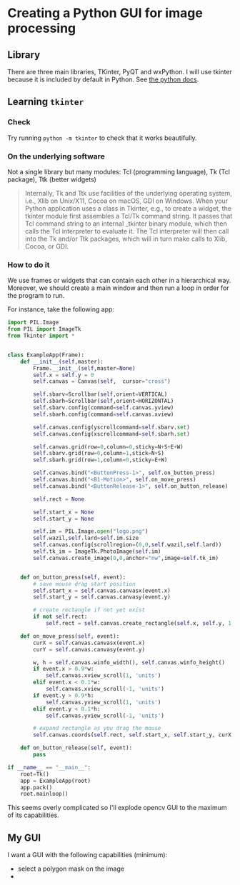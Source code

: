 
# Creating a Python GUI for image processing

## Library

There are three main libraries, TKinter, PyQT and wxPython. I will use tkinter because it is included by default in Python. See [the python docs](https://docs.python.org/3/library/tkinter.html).

## Learning `tkinter`

### Check 

Try running `python -m tkinter` to check that it works beautifully.

### On the underlying software

Not a single library but many modules: Tcl (programming language), Tk (Tcl package), Ttk (better widgets)
  
> Internally, Tk and Ttk use facilities of the underlying operating system, i.e., Xlib on Unix/X11, Cocoa on macOS, GDI on Windows.
When your Python application uses a class in Tkinter, e.g., to create a widget, the tkinter module first assembles a Tcl/Tk command string. It passes that Tcl command string to an internal _tkinter binary module, which then calls the Tcl interpreter to evaluate it. The Tcl interpreter will then call into the Tk and/or Ttk packages, which will in turn make calls to Xlib, Cocoa, or GDI.

### How to do it
We use frames or widgets that can contain each other in a hierarchical way. Moreover, we should create a main window and then run a loop in order for the program to run.

For instance, take the following app:

```python
import PIL.Image
from PIL import ImageTk
from Tkinter import *    


class ExampleApp(Frame):
    def __init__(self,master):
        Frame.__init__(self,master=None)
        self.x = self.y = 0
        self.canvas = Canvas(self,  cursor="cross")

        self.sbarv=Scrollbar(self,orient=VERTICAL)
        self.sbarh=Scrollbar(self,orient=HORIZONTAL)
        self.sbarv.config(command=self.canvas.yview)
        self.sbarh.config(command=self.canvas.xview)

        self.canvas.config(yscrollcommand=self.sbarv.set)
        self.canvas.config(xscrollcommand=self.sbarh.set)

        self.canvas.grid(row=0,column=0,sticky=N+S+E+W)
        self.sbarv.grid(row=0,column=1,stick=N+S)
        self.sbarh.grid(row=1,column=0,sticky=E+W)

        self.canvas.bind("<ButtonPress-1>", self.on_button_press)
        self.canvas.bind("<B1-Motion>", self.on_move_press)
        self.canvas.bind("<ButtonRelease-1>", self.on_button_release)

        self.rect = None

        self.start_x = None
        self.start_y = None

        self.im = PIL.Image.open("logo.png")
        self.wazil,self.lard=self.im.size
        self.canvas.config(scrollregion=(0,0,self.wazil,self.lard))
        self.tk_im = ImageTk.PhotoImage(self.im)
        self.canvas.create_image(0,0,anchor="nw",image=self.tk_im)   


    def on_button_press(self, event):
        # save mouse drag start position
        self.start_x = self.canvas.canvasx(event.x)
        self.start_y = self.canvas.canvasy(event.y)

        # create rectangle if not yet exist
        if not self.rect:
            self.rect = self.canvas.create_rectangle(self.x, self.y, 1, 1, outline='red')

    def on_move_press(self, event):
        curX = self.canvas.canvasx(event.x)
        curY = self.canvas.canvasy(event.y)

        w, h = self.canvas.winfo_width(), self.canvas.winfo_height()
        if event.x > 0.9*w:
            self.canvas.xview_scroll(1, 'units') 
        elif event.x < 0.1*w:
            self.canvas.xview_scroll(-1, 'units')
        if event.y > 0.9*h:
            self.canvas.yview_scroll(1, 'units') 
        elif event.y < 0.1*h:
            self.canvas.yview_scroll(-1, 'units')

        # expand rectangle as you drag the mouse
        self.canvas.coords(self.rect, self.start_x, self.start_y, curX, curY)    

    def on_button_release(self, event):
        pass    

if __name__ == "__main__":
    root=Tk()
    app = ExampleApp(root)
    app.pack()
    root.mainloop()
```

This seems overly complicated so I'll explode opencv GUI to the maximum of its capabilities.
 

## My GUI

I want a GUI with the following capabilities (minimum):

- select a polygon mask on the image 
- 






